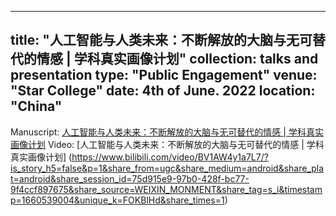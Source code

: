 
---
title: "人工智能与人类未来：不断解放的大脑与无可替代的情感 | 学科真实画像计划"
collection: talks and presentation
type: "Public Engagement"
venue: "Star College"
date: 4th of June. 2022
location: "China"
---

Manuscript: [人工智能与人类未来：不断解放的大脑与无可替代的情感 | 学科真实画像计划](https://mp.weixin.qq.com/s/HwGK69aNMWWXI4aJohZOsQ)
Video: [人工智能与人类未来：不断解放的大脑与无可替代的情感 | 学科真实画像计划] (https://www.bilibili.com/video/BV1AW4y1a7L7/?is_story_h5=false&p=1&share_from=ugc&share_medium=android&share_plat=android&share_session_id=75d915e9-97b0-428f-bc77-9f4ccf897675&share_source=WEIXIN_MONMENT&share_tag=s_i&timestamp=1660539004&unique_k=FOKBlHd&share_times=1)
